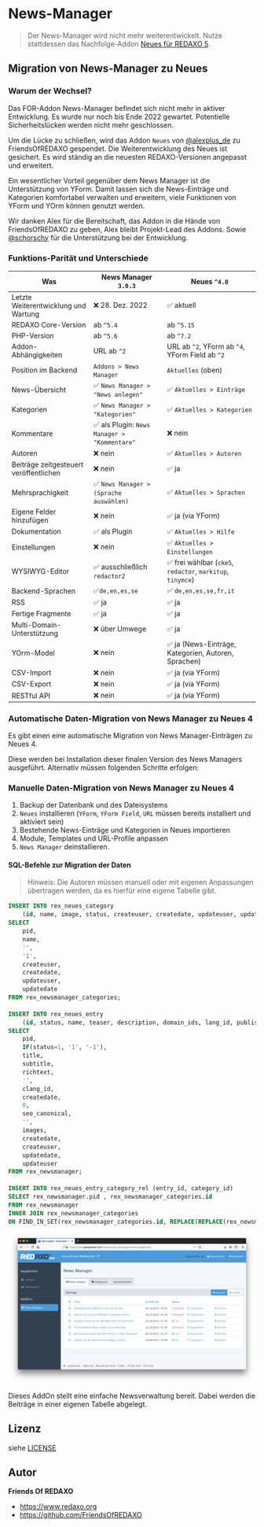 # News-Manager

> Der News-Manager wird nicht mehr weiterentwickelt. Nutze stattdessen das Nachfolge-Addon [Neues für REDAXO 5](https://github.com/friendsofredaxo/neues/).

## Migration von News-Manager zu Neues

### Warum der Wechsel?

Das FOR-Addon News-Manager befindet sich nicht mehr in aktiver Entwicklung. Es wurde nur noch bis Ende 2022 gewartet. Potentielle Sicherheitslücken werden nicht mehr geschlossen.

Um die Lücke zu schließen, wird das Addon `Neues` von [@alexplus_de](https://github.com/alexplusde/) zu FriendsOfREDAXO gespendet. Die Weiterentwicklung des Neues ist gesichert. Es wird ständig an die neuesten REDAXO-Versionen angepasst und erweitert.

Ein wesentlicher Vorteil gegenüber dem News Manager ist die Unterstützung von YForm. Damit lassen sich die News-Einträge und Kategorien komfortabel verwalten und erweitern, viele Funktionen von YForm und YOrm können genutzt werden.

Wir danken Alex für die Bereitschaft, das Addon in die Hände von FriendsOfREDAXO zu geben, Alex bleibt Projekt-Lead des Addons. Sowie [@schorschy](https://github.com/schorschy/) für die Unterstützung bei der Entwicklung.

### Funktions-Parität und Unterschiede

| Was                                  | News Manager `3.0.3`                        | Neues `^4.0`                                                  |
| ------------------------------------ | ------------------------------------------- | ------------------------------------------------------------- |
| Letzte Weiterentwicklung und Wartung | ❌ 28. Dez. 2022                             | ✅ aktuell                                                  |
| REDAXO Core-Version                  | ab `^5.4`                                    | ab `^5.15`                                                   |
| PHP-Version                          | ab `^5.6`                                    | ab `^7.2`                                                    |
| Addon-Abhängigkeiten                 | URL ab `^2`                                  | URL ab `^2`, YForm ab `^4`, YForm Field ab `^2`              |
| Position im Backend                  | `Addons > News Manager`                      | `Aktuelles` (oben)                                           |
| News-Übersicht                       | ✅ `News Manager > "News anlegen"`           | ✅ `Aktuelles > Einträge`                                   |
| Kategorien                           | ✅ `News Manager > "Kategorien"`             | ✅ `Aktuelles > Kategorien`                                 |
| Kommentare                           | ✅ als Plugin: `News Manager > "Kommentare"` | ❌ nein                                                     |
| Autoren                              | ❌ nein                                      | ✅ `Aktuelles > Autoren`                                    |
| Beiträge zeitgesteuert veröffentlichen | ❌ nein                                    | ✅ ja                                                       |
| Mehrsprachigkeit                     | ✅ `News Manager > (Sprache auswählen)`      | ✅ `Aktuelles > Sprachen`                                   |
| Eigene Felder hinzufügen             | ❌ nein                                      | ✅ ja (via YForm)                                           |
| Dokumentation                        | ✅ als Plugin                                | ✅ `Aktuelles > Hilfe`                                      |
| Einstellungen                        | ❌ nein                                      | ✅ `Aktuelles > Einstellungen`                              |
| WYSIWYG-Editor                       | ✅ ausschließlich `redactor2`                | ✅ frei wählbar (`cke5`, `redactor`, `markitup`, `tinymce`) |
| Backend-Sprachen                     | ✅`de,en,es,se`                              | ✅ `de,en,es,se,fr,it`                                      |
| RSS                                  | ✅ ja                                        | ✅ ja                                                       |
| Fertige Fragmente                    | ✅ ja                                        | ✅ ja                                                       |
| Multi-Domain-Unterstützung           | ❌ über Umwege                               | ✅ ja                                                       |
| YOrm-Model                           | ❌ nein                                      | ✅ ja (News-Einträge, Kategorien, Autoren, Sprachen)        |
| CSV-Import                           | ❌ nein                                      | ✅ ja (via YForm)                                           |
| CSV-Export                           | ❌ nein                                      | ✅ ja (via YForm)                                           |
| RESTful API                          | ❌ nein                                      | ✅ ja (via YForm)                                           |

### Automatische Daten-Migration von News Manager zu Neues 4

Es gibt einen eine automatische Migration von News Manager-Einträgen zu Neues 4.

Diese werden bei Installation dieser finalen Version des News Managers ausgeführt. Alternativ müssen folgenden Schritte erfolgen:

### Manuelle Daten-Migration von News Manager zu Neues 4

1. Backup der Datenbank und des Dateisystems
2. `Neues` installieren (`YForm`, `YForm Field`, `URL` müssen bereits installiert und aktiviert sein)
3. Bestehende News-Einträge und Kategorien in Neues importieren
4. Module, Templates und URL-Profile anpassen
5. `News Manager` deinstallieren.

#### SQL-Befehle zur Migration der Daten

> Hinweis: Die Autoren müssen manuell oder mit eigenen Anpassungen übertragen werden, da es hierfür eine eigene Tabelle gibt.

```SQL
INSERT INTO rex_neues_category
    (id, name, image, status, createuser, createdate, updateuser, updatedate)
SELECT 
    pid,
    name,
    '',
    '1', 
    createuser,
    createdate,
    updateuser,
    updatedate
FROM rex_newsmanager_categories;

INSERT INTO rex_neues_entry
    (id, status, name, teaser, description, domain_ids, lang_id, publishdate, author_id, url, image, images, createdate, createuser, updatedate, updateuser)
SELECT 
    pid,
    IF(status=1, '1', '-1'),
    title,
    subtitle,
    richtext,
    '',
    clang_id,
    createdate,
    0,
    seo_canonical,
    '',
    images,
    createdate,
    createuser,
    updatedate,
    updateuser
FROM rex_newsmanager;

INSERT INTO rex_neues_entry_category_rel (entry_id, category_id)
SELECT rex_newsmanager.pid , rex_newsmanager_categories.id
FROM rex_newsmanager
INNER JOIN rex_newsmanager_categories
ON FIND_IN_SET(rex_newsmanager_categories.id, REPLACE(REPLACE(rex_newsmanager.newsmanager_category_id, '|', ','), ' ', '')) > 0;
```

![Screenshot](https://raw.githubusercontent.com/FriendsOfREDAXO/newsmanager/assets/screenshot.png)

Dieses AddOn stellt eine einfache Newsverwaltung bereit. Dabei werden die Beiträge in einer eigenen Tabelle abgelegt.

## Lizenz

siehe [LICENSE](https://github.com/FriendsOfREDAXO/newsmanager/blob/master/LICENSE)

## Autor

**Friends Of REDAXO**

* <https://www.redaxo.org>
* <https://github.com/FriendsOfREDAXO>
